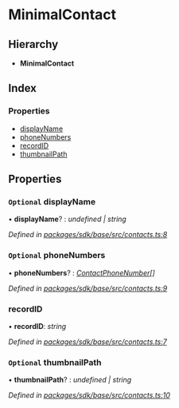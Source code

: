 # MinimalContact

## Hierarchy

* **MinimalContact**

## Index

### Properties

* [displayName]()
* [phoneNumbers]()
* [recordID]()
* [thumbnailPath]()

## Properties

### `Optional` displayName

• **displayName**? : _undefined \| string_

_Defined in_ [_packages/sdk/base/src/contacts.ts:8_](https://github.com/celo-org/celo-monorepo/blob/master/packages/sdk/base/src/contacts.ts#L8)

### `Optional` phoneNumbers

• **phoneNumbers**? : [_ContactPhoneNumber_]()_\[\]_

_Defined in_ [_packages/sdk/base/src/contacts.ts:9_](https://github.com/celo-org/celo-monorepo/blob/master/packages/sdk/base/src/contacts.ts#L9)

### recordID

• **recordID**: _string_

_Defined in_ [_packages/sdk/base/src/contacts.ts:7_](https://github.com/celo-org/celo-monorepo/blob/master/packages/sdk/base/src/contacts.ts#L7)

### `Optional` thumbnailPath

• **thumbnailPath**? : _undefined \| string_

_Defined in_ [_packages/sdk/base/src/contacts.ts:10_](https://github.com/celo-org/celo-monorepo/blob/master/packages/sdk/base/src/contacts.ts#L10)

